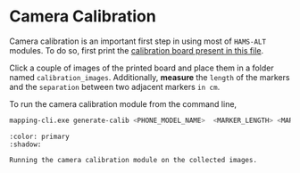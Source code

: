 # Camera Calibration

Camera calibration is an important first step in using most of `HAMS-ALT` modules. To do so, first print the [calibration board present in this file](https://github.com/abakisita/camera_calibration/blob/master/aruco_marker_board.pdf).

Click a couple of images of the printed board and place them in a folder named `calibration_images`. Additionally, **measure** the `length` of the markers and the `separation` between two adjacent markers `in cm`.

To run the camera calibration module from the command line,

```bash
mapping-cli.exe generate-calib <PHONE_MODEL_NAME>  <MARKER_LENGTH> <MARKER_SEPARATION> <OUTPUT_FOLDER>
```

```{button-link} ./camera_calibration_notebook.ipynb
:color: primary
:shadow:

Running the camera calibration module on the collected images.
```